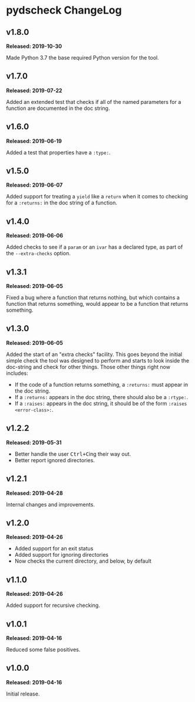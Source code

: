 # pydscheck ChangeLog

## v1.8.0

**Released: 2019-10-30**

Made Python 3.7 the base required Python version for the tool.

## v1.7.0

**Released: 2019-07-22**

Added an extended test that checks if all of the named parameters for a
function are documented in the doc string.

## v1.6.0

**Released: 2019-06-19**

Added a test that properties have a `:type:`.

## v1.5.0

**Released: 2019-06-07**

Added support for treating a `yield` like a `return` when it comes to
checking for a `:returns:` in the doc string of a function.

## v1.4.0

**Released: 2019-06-06**

Added checks to see if a `param` or an `ivar` has a declared type, as part
of the `--extra-checks` option.

## v1.3.1

**Released: 2019-06-05**

Fixed a bug where a function that returns nothing, but which contains a
function that returns something, would appear to be a function that returns
something.

## v1.3.0

**Released: 2019-06-05**

Added the start of an "extra checks" facility. This goes beyond the initial
simple check the tool was designed to perform and starts to look inside the
doc-string and check for other things. Those other things right now
includes:

- If the code of a function returns something, a `:returns:` must appear in
  the doc string.
- If a `:returns:` appears in the doc string, there should also be a
  `:rtype:`.
- If a `:raises:` appears in the doc string, it should be of the form
  `:raises <error-class>:`.

## v1.2.2

**Released: 2019-05-31**

- Better handle the user <kbd>Ctrl+C</kbd>ing their way out.
- Better report ignored directories.

## v1.2.1

**Released: 2019-04-28**

Internal changes and improvements.

## v1.2.0

**Released: 2019-04-26**

- Added support for an exit status
- Added support for ignoring directories
- Now checks the current directory, and below, by default

## v1.1.0

**Released: 2019-04-26**

Added support for recursive checking.

## v1.0.1

**Released: 2019-04-16**

Reduced some false positives.

## v1.0.0

**Released: 2019-04-16**

Initial release.

[//]: # (ChangeLog.md ends here)
